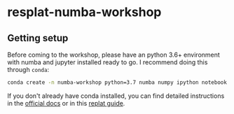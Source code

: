 # resplat-numba-workshop

## Getting setup

Before coming to the workshop, please have an python 3.6+ environment with numba and jupyter installed ready to go. I recommend doing this through `conda`:

```sh
conda create -n numba-workshop python=3.7 numba numpy ipython notebook pandas seaborn networkx
```

If you don't already have conda installed, you can find detailed instructions in the [official docs](https://docs.conda.io/projects/conda/en/latest/user-guide/install/index.html) or in this [replat guide](https://github.com/resbaz/Sept2017_PandasWorkshop/blob/master/Python_installation.md).
